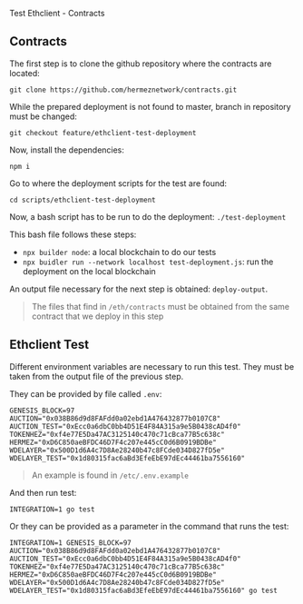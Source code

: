  Test Ethclient - Contracts

## Contracts

The first step is to clone the github repository where the contracts are located:

`git clone https://github.com/hermeznetwork/contracts.git`

While the prepared deployment is not found to master, branch in repository must be changed:

`git checkout feature/ethclient-test-deployment`

Now, install the dependencies:

`npm i`

Go to where the deployment scripts for the test are found:

`cd scripts/ethclient-test-deployment`

Now, a bash script has to be run to do the deployment:
`./test-deployment`

This bash file follows these steps:
- `npx builder node`: a local blockchain to do our tests
- `npx buidler run --network localhost test-deployment.js`: run the deployment on the local blockchain


An output file necessary for the next step is obtained: `deploy-output`.

> The files that find in `/eth/contracts` must be obtained from the same contract that we deploy in this step
## Ethclient Test

Different environment variables are necessary to run this test.
They must be taken from the output file of the previous step.

They can be provided by file called `.env`:

```
GENESIS_BLOCK=97
AUCTION="0x038B86d9d8FAFdd0a02ebd1A476432877b0107C8"
AUCTION_TEST="0xEcc0a6dbC0bb4D51E4F84A315a9e5B0438cAD4f0"
TOKENHEZ="0xf4e77E5Da47AC3125140c470c71cBca77B5c638c"
HERMEZ="0xD6C850aeBFDC46D7F4c207e445cC0d6B0919BDBe"
WDELAYER="0x500D1d6A4c7D8Ae28240b47c8FCde034D827fD5e"
WDELAYER_TEST="0x1d80315fac6aBd3EfeEbE97dEc44461ba7556160"
```

> An example is found in `/etc/.env.example`

And then run test:

`INTEGRATION=1 go test`

Or they can be provided as a parameter in the command that runs the test:

`INTEGRATION=1 GENESIS_BLOCK=97 AUCTION="0x038B86d9d8FAFdd0a02ebd1A476432877b0107C8" AUCTION_TEST="0xEcc0a6dbC0bb4D51E4F84A315a9e5B0438cAD4f0" TOKENHEZ="0xf4e77E5Da47AC3125140c470c71cBca77B5c638c" HERMEZ="0xD6C850aeBFDC46D7F4c207e445cC0d6B0919BDBe" WDELAYER="0x500D1d6A4c7D8Ae28240b47c8FCde034D827fD5e" WDELAYER_TEST="0x1d80315fac6aBd3EfeEbE97dEc44461ba7556160" go test`
